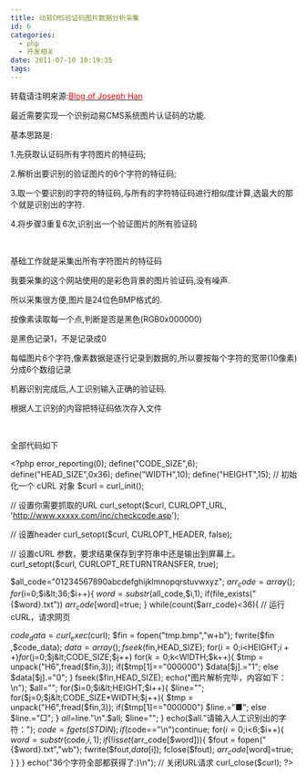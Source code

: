 ```yaml
---
title: 动易CMS验证码图片数据分析采集
id: 6
categories:
  - php
  - 开发相关
date: 2011-07-10 10:19:35
tags:
---
```


转载请注明来源:[<span style="color: #ff0000;">Blog of Joseph Han</span>](http://ffblog.sinaapp.com/?p=6  "Blog of Joseph Han")

最近需要实现一个识别动易CMS系统图片认证码的功能.

基本思路是:

1.先获取认证码所有字符图片的特征码;

2.解析出要识别的验证图片的6个字符的特征码;

3.取一个要识别的字符的特征码,与所有的字符特征码进行相似度计算,选最大的那个就是识别出的字符.

4.将步骤3重复6次,识别出一个验证图片的所有验证码

&nbsp;

基础工作就是采集出所有字符图片的特征码

我要采集的这个网站使用的是彩色背景的图片验证码,没有噪声.

所以采集很方便,图片是24位色BMP格式的.

按像素读取每一个点,判断是否是黑色(RGB0x000000)

是黑色记录1，不是记录成0

每幅图片6个字符,像素数据是逐行记录到数据的,所以要按每个字符的宽带(10像素)分成6个数组记录

机器识别完成后,人工识别输入正确的验证码.

根据人工识别的内容把特征码依次存入文件

&nbsp;

全部代码如下

&lt;?php
error_reporting(0);
define("CODE_SIZE",6);
define("HEAD_SIZE",0x36);
define("WIDTH",10);
define("HEIGHT",15);
// 初始化一个 cURL 对象
$curl = curl_init();

// 设置你需要抓取的URL
curl_setopt($curl, CURLOPT_URL, 'http://www.xxxxx.com/inc/checkcode.asp');

// 设置header
curl_setopt($curl, CURLOPT_HEADER, false);

// 设置cURL 参数，要求结果保存到字符串中还是输出到屏幕上。
curl_setopt($curl, CURLOPT_RETURNTRANSFER, true);

$all_code="01234567890abcdefghijklmnopqrstuvwxyz";
$arr_code=array();
for($i=0;$i&lt;36;$i++){
$word=substr($all_code,$i,1);
if(file_exists("{$word}.txt"))
$arr_code[$word]=true;
}
while(count($arr_code)&lt;36){
// 运行cURL，请求网页

$code_data = curl_exec($curl);
$fin = fopen("tmp.bmp","w+b");
fwrite($fin ,$code_data);
$data=array();
fseek($fin,HEAD_SIZE);
for($i=0;$i&lt;HEIGHT;$i++)
for($j=0;$j&lt;CODE_SIZE;$j++)
for($k=0;$k&lt;WIDTH;$k++){
$tmp = unpack("H6",fread($fin,3));
if($tmp[1]=="000000")
$data[$j].="1";
else
$data[$j].="0";
}
fseek($fin,HEAD_SIZE);
echo("图片解析完毕，内容如下：\n");
$all="";
for($i=0;$i&lt;HEIGHT;$i++){
$line="";
for($j=0;$j&lt;CODE_SIZE*WIDTH;$j++){
$tmp = unpack("H6",fread($fin,3));
if($tmp[1]=="000000")
$line.="■";
else
$line.="□";
}
$all=$line."\n".$all;
$line="";
}
echo($all."请输入人工识别出的字符：");
$code = fgets(STDIN);
if($code=="\n")continue;
for($i=0;$i&lt;6;$i++){
$word = substr($code,$i,1);
if(!isset($arr_code[$word])){
$fout = fopen("{$word}.txt","wb");
fwrite($fout,$data[$i]);
fclose($fout);
$arr_code[$word]=true;
}
}
}
echo("36个字符全部都获得了:)\n");
// 关闭URL请求
curl_close($curl);
?&gt;